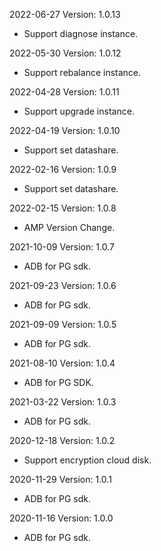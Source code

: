 2022-06-27 Version: 1.0.13
- Support diagnose instance.

2022-05-30 Version: 1.0.12
- Support rebalance instance.

2022-04-28 Version: 1.0.11
- Support upgrade instance.

2022-04-19 Version: 1.0.10
- Support set datashare.

2022-02-16 Version: 1.0.9
- Support set datashare.

2022-02-15 Version: 1.0.8
- AMP Version Change.

2021-10-09 Version: 1.0.7
- ADB for PG sdk.

2021-09-23 Version: 1.0.6
- ADB for PG sdk.

2021-09-09 Version: 1.0.5
- ADB for PG sdk.

2021-08-10 Version: 1.0.4
- ADB for PG SDK.

2021-03-22 Version: 1.0.3
- ADB for PG sdk.

2020-12-18 Version: 1.0.2
- Support encryption cloud disk. 

2020-11-29 Version: 1.0.1
- ADB for PG sdk.

2020-11-16 Version: 1.0.0
- ADB for PG sdk.

